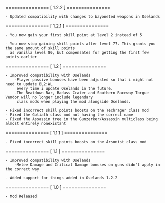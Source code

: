 =============== [ 1.2.2 ] ===============

    - Updated compatibility with changes to bayoneted weapons in Oselands
    

=============== [ 1.2.1 ] ===============

    - You now gain your first skill point at level 2 instead of 5

	- You now stop gaining skill points after level 77. This grants you the same amount of skill points
      as vanilla level 80, but compensates for getting the first few points earlier
      

=============== [ 1.2 ] ===============

    - Improved compatibility with Oselands
        -Player passive bonuses have been adjusted so that i might not need to update BL2:WL
         every time i update Oselands in the future.
        -The Beatdown Bar, Badass Crater and Southern Raceway Torgue Vendor will no longer include legendary
         class mods when playing the mod alongside Oselands.

    - Fixed incorrect skill points boosts on the Techrager class mod
    - Fixed the Goliath class mod not having the correct name
    - Fixed the Assassin tree in the Gunzerker/Assassin multiclass being almost entirely nonexistant


=============== [ 1.1.1 ] ===============

    - Fixed incorrect skill points boosts on the Arsonist class mod


=============== [ 1.1 ] ===============

    - Improved compatibility with Oselands
        -Melee Damage and Critical Damage bonuses on guns didn't apply in the correct way

    - Added support for things added in Oselands 1.2.2
    

=============== [ 1.0 ] ===============

    - Mod Released
